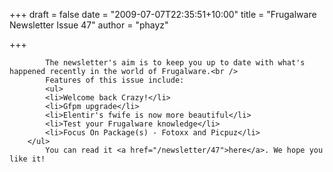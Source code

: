 
+++
draft = false
date = "2009-07-07T22:35:51+10:00"
title = "Frugalware Newsletter Issue 47"
author = "phayz"

+++

            The newsletter's aim is to keep you up to date with what's happened recently in the world of Frugalware.<br />
            Features of this issue include:
            <ul>
            <li>Welcome back Crazy!</li>
            <li>Gfpm upgrade</li>
            <li>Elentir's fwife is now more beautiful</li>
            <li>Test your Frugalware knowledge</li>
            <li>Focus On Package(s) - Fotoxx and Picpuz</li>
        </ul>
            You can read it <a href="/newsletter/47">here</a>. We hope you like it!
            
        